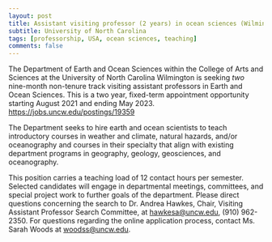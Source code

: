 ```yaml
---
layout: post
title: Assistant visiting professor (2 years) in ocean sciences (Wilmington, North Carolina)
subtitle: University of North Carolina
tags: [professorship, USA, ocean sciences, teaching]
comments: false
---
```


The Department of Earth and Ocean Sciences within the College of Arts and
Sciences at the University of North Carolina Wilmington is seeking *two*
nine-month non-tenure track visiting assistant professors in Earth and
Ocean Sciences. This is a two year, fixed-term appointment opportunity
starting August 2021 and ending May 2023.
https://jobs.uncw.edu/postings/19359

The Department seeks to hire earth and ocean scientists to teach
introductory courses in weather and climate, natural hazards, and/or
oceanography and courses in their specialty that align with existing
department programs in geography, geology, geosciences, and oceanography.

This position carries a teaching load of 12 contact hours per semester.
Selected candidates will engage in departmental meetings, committees, and
special project work to further goals of the department.
Please direct questions concerning the search to Dr. Andrea Hawkes, Chair,
Visiting Assistant Professor Search Committee, at hawkesa@uncw.edu, (910)
962-2350. For questions regarding the online application process, contact
Ms. Sarah Woods at woodss@uncw.edu.
